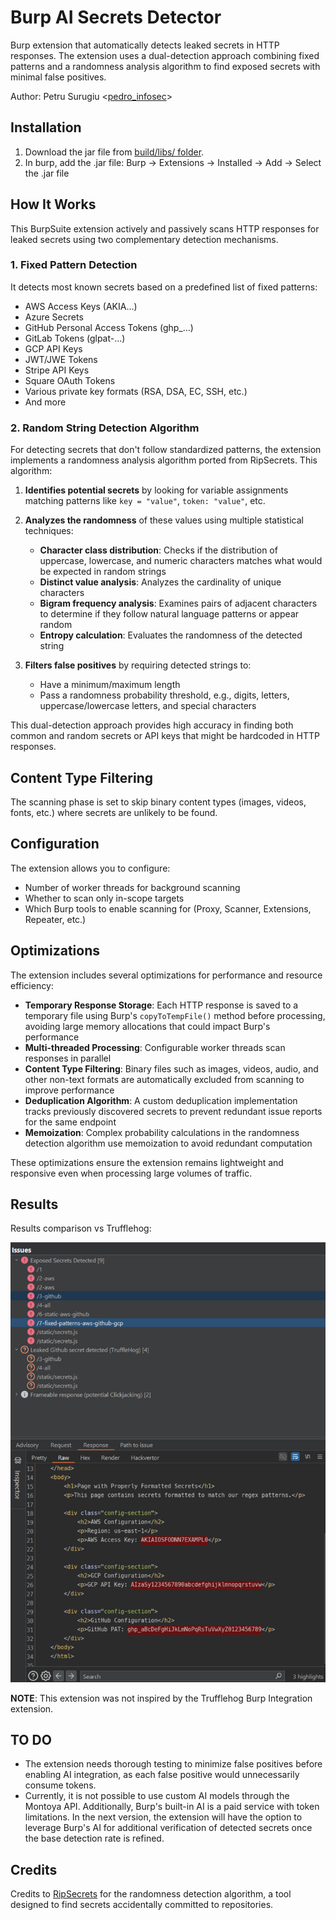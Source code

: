 # Burp AI Secrets Detector
Burp extension that automatically detects leaked secrets in HTTP responses. The extension uses a dual-detection approach combining fixed patterns and a randomness analysis algorithm to find exposed secrets with minimal false positives.

Author: Petru Surugiu <[pedro_infosec](https://x.com/pedro_infosec)>

## Installation

1. Download the jar file from [build/libs/ folder](https://github.com/slicingmelon/burp-ai-secrets-detector/tree/main/build/libs).
2. In burp, add the .jar file: Burp → Extensions → Installed → Add → Select the .jar file

## How It Works

This BurpSuite extension actively and passively scans HTTP responses for leaked secrets using two complementary detection mechanisms.

### 1. Fixed Pattern Detection

It detects most known secrets based on a predefined list of fixed patterns:

- AWS Access Keys (AKIA...)
- Azure Secrets
- GitHub Personal Access Tokens (ghp_...)
- GitLab Tokens (glpat-...)
- GCP API Keys
- JWT/JWE Tokens
- Stripe API Keys
- Square OAuth Tokens
- Various private key formats (RSA, DSA, EC, SSH, etc.)
- And more


### 2. Random String Detection Algorithm

For detecting secrets that don't follow standardized patterns, the extension implements a randomness analysis algorithm ported from RipSecrets. This algorithm:

1. **Identifies potential secrets** by looking for variable assignments matching patterns like `key = "value"`, `token: "value"`, etc.

2. **Analyzes the randomness** of these values using multiple statistical techniques:
   - **Character class distribution**: Checks if the distribution of uppercase, lowercase, and numeric characters matches what would be expected in random strings
   - **Distinct value analysis**: Analyzes the cardinality of unique characters
   - **Bigram frequency analysis**: Examines pairs of adjacent characters to determine if they follow natural language patterns or appear random
   - **Entropy calculation**: Evaluates the randomness of the detected string

3. **Filters false positives** by requiring detected strings to:
   - Have a minimum/maximum length
   - Pass a randomness probability threshold, e.g., digits, letters, uppercase/lowercase letters, and special characters

This dual-detection approach provides high accuracy in finding both common and random secrets or API keys that might be hardcoded in HTTP responses.

## Content Type Filtering

The scanning phase is set to skip binary content types (images, videos, fonts, etc.) where secrets are unlikely to be found.

## Configuration

The extension allows you to configure:
- Number of worker threads for background scanning
- Whether to scan only in-scope targets
- Which Burp tools to enable scanning for (Proxy, Scanner, Extensions, Repeater, etc.)

## Optimizations

The extension includes several optimizations for performance and resource efficiency:

- **Temporary Response Storage**: Each HTTP response is saved to a temporary file using Burp's `copyToTempFile()` method before processing, avoiding large memory allocations that could impact Burp's performance
- **Multi-threaded Processing**: Configurable worker threads scan responses in parallel
- **Content Type Filtering**: Binary files such as images, videos, audio, and other non-text formats are automatically excluded from scanning to improve performance
- **Deduplication Algorithm**: A custom deduplication implementation tracks previously discovered secrets to prevent redundant issue reports for the same endpoint
- **Memoization**: Complex probability calculations in the randomness detection algorithm use memoization to avoid redundant computation

These optimizations ensure the extension remains lightweight and responsive even when processing large volumes of traffic.

## Results

Results comparison vs Trufflehog:

![Results](./images/burp-secrets-detector-vs-trufflehog.jpg)

**NOTE**: This extension was not inspired by the Trufflehog Burp Integration extension.

## TO DO

- The extension needs thorough testing to minimize false positives before enabling AI integration, as each false positive would unnecessarily consume tokens.
- Currently, it is not possible to use custom AI models through the Montoya API. Additionally, Burp's built-in AI is a paid service with token limitations. In the next version, the extension will have the option to leverage Burp's AI for additional verification of detected secrets once the base detection rate is refined.
  
## Credits

Credits to [RipSecrets](https://github.com/sirwart/ripsecrets) for the randomness detection algorithm, a tool designed to find secrets accidentally committed to repositories.
